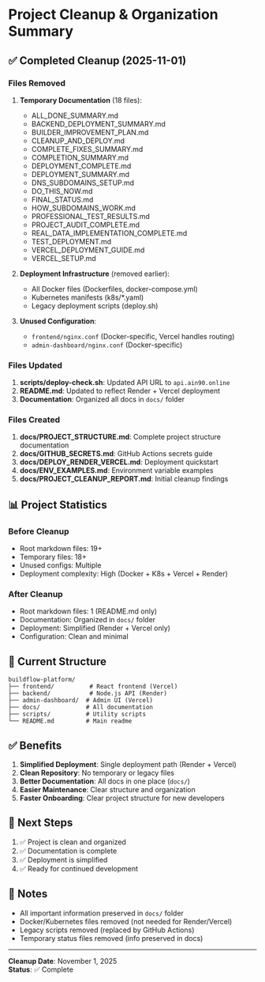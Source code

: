 # Project Cleanup & Organization Summary

## ✅ Completed Cleanup (2025-11-01)

### Files Removed
1. **Temporary Documentation** (18 files):
   - ALL_DONE_SUMMARY.md
   - BACKEND_DEPLOYMENT_SUMMARY.md
   - BUILDER_IMPROVEMENT_PLAN.md
   - CLEANUP_AND_DEPLOY.md
   - COMPLETE_FIXES_SUMMARY.md
   - COMPLETION_SUMMARY.md
   - DEPLOYMENT_COMPLETE.md
   - DEPLOYMENT_SUMMARY.md
   - DNS_SUBDOMAINS_SETUP.md
   - DO_THIS_NOW.md
   - FINAL_STATUS.md
   - HOW_SUBDOMAINS_WORK.md
   - PROFESSIONAL_TEST_RESULTS.md
   - PROJECT_AUDIT_COMPLETE.md
   - REAL_DATA_IMPLEMENTATION_COMPLETE.md
   - TEST_DEPLOYMENT.md
   - VERCEL_DEPLOYMENT_GUIDE.md
   - VERCEL_SETUP.md

2. **Deployment Infrastructure** (removed earlier):
   - All Docker files (Dockerfiles, docker-compose.yml)
   - Kubernetes manifests (k8s/*.yaml)
   - Legacy deployment scripts (deploy.sh)

3. **Unused Configuration**:
   - `frontend/nginx.conf` (Docker-specific, Vercel handles routing)
   - `admin-dashboard/nginx.conf` (Docker-specific)

### Files Updated
1. **scripts/deploy-check.sh**: Updated API URL to `api.ain90.online`
2. **README.md**: Updated to reflect Render + Vercel deployment
3. **Documentation**: Organized all docs in `docs/` folder

### Files Created
1. **docs/PROJECT_STRUCTURE.md**: Complete project structure documentation
2. **docs/GITHUB_SECRETS.md**: GitHub Actions secrets guide
3. **docs/DEPLOY_RENDER_VERCEL.md**: Deployment quickstart
4. **docs/ENV_EXAMPLES.md**: Environment variable examples
5. **docs/PROJECT_CLEANUP_REPORT.md**: Initial cleanup findings

## 📊 Project Statistics

### Before Cleanup
- Root markdown files: 19+
- Temporary files: 18+
- Unused configs: Multiple
- Deployment complexity: High (Docker + K8s + Vercel + Render)

### After Cleanup
- Root markdown files: 1 (README.md only)
- Documentation: Organized in `docs/` folder
- Deployment: Simplified (Render + Vercel only)
- Configuration: Clean and minimal

## 🎯 Current Structure

```
buildflow-platform/
├── frontend/          # React frontend (Vercel)
├── backend/           # Node.js API (Render)
├── admin-dashboard/  # Admin UI (Vercel)
├── docs/             # All documentation
├── scripts/          # Utility scripts
└── README.md         # Main readme
```

## ✅ Benefits

1. **Simplified Deployment**: Single deployment path (Render + Vercel)
2. **Clean Repository**: No temporary or legacy files
3. **Better Documentation**: All docs in one place (`docs/`)
4. **Easier Maintenance**: Clear structure and organization
5. **Faster Onboarding**: Clear project structure for new developers

## 🚀 Next Steps

1. ✅ Project is clean and organized
2. ✅ Documentation is complete
3. ✅ Deployment is simplified
4. ✅ Ready for continued development

## 📝 Notes

- All important information preserved in `docs/` folder
- Docker/Kubernetes files removed (not needed for Render/Vercel)
- Legacy scripts removed (replaced by GitHub Actions)
- Temporary status files removed (info preserved in docs)

---

**Cleanup Date**: November 1, 2025  
**Status**: ✅ Complete

